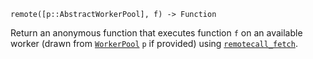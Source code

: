 ```
remote([p::AbstractWorkerPool], f) -> Function
```

Return an anonymous function that executes function `f` on an available worker (drawn from [`WorkerPool`](@ref) `p` if provided) using [`remotecall_fetch`](@ref).
